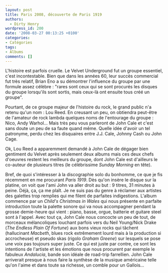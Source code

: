```yaml
---
layout: post
title: Paris 2008, découverte de Paris 1919
authors:
  - Dirty Henry
wordpress_id: 200
date: '2008-03-27 00:13:25 +0100'
categories:
- Catégories
tags:
- Albums
comments: []
---
```

L'histoire est parfois cruelle. Le Velvet Underground fut un groupe essentiel, c'est incontestable. Bien que dans les années 60, leur succès commercial fut très relatif, Brian Eno a su démontrer l'influence du groupe par une formule assez célèbre : "rares sont ceux qui se sont procurés les disques du groupe lorsqu'ils sont sortis, mais ceux-là ont ensuite tous créé un groupe".

Pourtant, de ce groupe majeur de l'histoire du rock, le grand public n'a retenu qu'un nom : Lou Reed. En creusant un peu, on obtiendra peut-être de l'amateur de rock lambda quelques noms de l'entourage du groupe : Nico, Andy Warhol... Mais très peu vous parleront de John Cale et c'est sans doute un peu de sa faute quand même. Quelle idée d'avoir un tel patronyme, perdu chez les disquaires entre J.J. Cale, Johnny Cash ou John Cage.

Ok, Lou Reed a apparemment demandé à John Cale de dégager bien gentiment du Velvet après seulement deux albums mais ces deux chefs d'oeuvres restent les meilleurs du groupe, dont John Cale est d'ailleurs le co-auteur de plusieurs titres (le célébrissime <span style="font-style: italic" class="Apple-style-span">Sunday Morning</span> en tête).

Bref, de quoi s'intéresser à la discographie solo du bonhomme, ce que je fis récemment en me procurant <span style="font-style: italic" class="Apple-style-span">Paris 1919</span>. Dès qu'on insère le disque sur la platine, on voit que l'ami John va aller droit au but : 9 titres, 31 minutes à peine. Déjà, ça, ça me plaît. Je ne suis pas du genre à réclamer aux artistes des galettes trop remplies qui me filent de parfaites indigestions. L'album commence par un <span style="font-style: italic" class="Apple-style-span">Child's Christmas in Wales</span> qui nous présente en parfaite introduction toute la palette sonore qui va nous accompagner pendant la grosse demie-heure qui vient : piano, basse, orgue, batterie et guitare steel sont à l'appel. Avec tout ça, John Cale nous concocte un peu de tout, de morceaux mélancoliques louchant parfois vers du Neil Young/Nick Drake (<span style="font-style: italic" class="Apple-style-span">The Endless Plain Of Fortune</span>) aux bons vieux rocks qui tâchent (hallucinant <span style="font-style: italic" class="Apple-style-span">Macbeth</span>, blues rock extrêmement lourd mais à la production si accrocheuse) et pseudo skas (rigolo <span style="font-style: italic" class="Apple-style-span">Graham Greene<span style="font-style: normal" class="Apple-style-span">) sur lesquels se pose une voix pas toujours super juste. Ce qui est juste par contre, ce sont les intentions de l'artiste et les émotions que nous procurent par exemple le fabuleux <span style="font-style: italic" class="Apple-style-span">Andalucia</span>, bande son idéale de road-trip farrellien. John Cale arriverait presque à nous faire la synthèse de la musique américaine telle qu'on l'aime et dans toute sa richesse, un comble pour un Gallois...</span></span>

<p style="width: 180px; height: 25px"><object height="25" width="180"></object></p>
